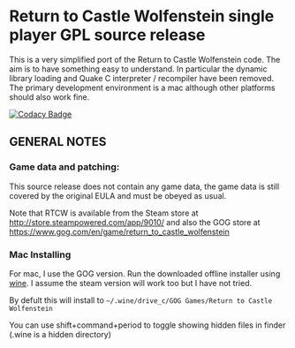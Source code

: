 # Return to Castle Wolfenstein single player GPL source release

This is a very simplified port of the Return to Castle Wolfenstein code.
The aim is to have something easy to understand. In particular the dynamic library
loading and Quake C interpreter / recompiler have been removed.
The primary development environment is a mac although other platforms should also work fine.

[![Codacy Badge](https://app.codacy.com/project/badge/Grade/3734c1dd820b421e8b0a96899321a641)](https://app.codacy.com/gh/bigianb/RTCW-SP/dashboard?utm_source=gh&utm_medium=referral&utm_content=&utm_campaign=Badge_grade)

## GENERAL NOTES

### Game data and patching:

This source release does not contain any game data,
the game data is still covered by the original EULA and must be obeyed as usual.

Note that RTCW is available from the Steam store at
http://store.steampowered.com/app/9010/
and also the GOG store at https://www.gog.com/en/game/return_to_castle_wolfenstein

### Mac Installing

For mac, I use the GOG version.
Run the downloaded offline installer using
[wine](https://gitlab.winehq.org/wine/wine/-/wikis/Download).
I assume the steam version will work too but I have not tried.

By defult this will install to `~/.wine/drive_c/GOG Games/Return to Castle Wolfenstein`

You can use shift+command+period to toggle showing hidden files in finder (.wine is a hidden directory)


